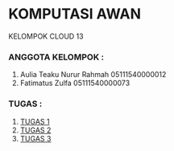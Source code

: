 # KOMPUTASI AWAN
KELOMPOK CLOUD 13

### ANGGOTA KELOMPOK :
1. Aulia Teaku Nurur Rahmah	05111540000012
1. Fatimatus Zulfa		      05111540000073

### TUGAS :
1. [TUGAS 1]([TUGAS][1])
1. [TUGAS 2]([TUGAS][2])
1. [TUGAS 3]([TUGAS][3])
